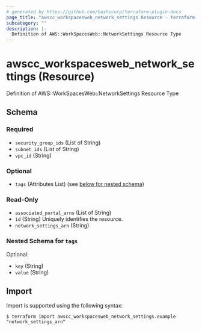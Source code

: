 ```yaml
---
# generated by https://github.com/hashicorp/terraform-plugin-docs
page_title: "awscc_workspacesweb_network_settings Resource - terraform-provider-awscc"
subcategory: ""
description: |-
  Definition of AWS::WorkSpacesWeb::NetworkSettings Resource Type
---
```


# awscc_workspacesweb_network_settings (Resource)

Definition of AWS::WorkSpacesWeb::NetworkSettings Resource Type



<!-- schema generated by tfplugindocs -->
## Schema

### Required

- `security_group_ids` (List of String)
- `subnet_ids` (List of String)
- `vpc_id` (String)

### Optional

- `tags` (Attributes List) (see [below for nested schema](#nestedatt--tags))

### Read-Only

- `associated_portal_arns` (List of String)
- `id` (String) Uniquely identifies the resource.
- `network_settings_arn` (String)

<a id="nestedatt--tags"></a>
### Nested Schema for `tags`

Optional:

- `key` (String)
- `value` (String)

## Import

Import is supported using the following syntax:

```shell
$ terraform import awscc_workspacesweb_network_settings.example "network_settings_arn"
```
